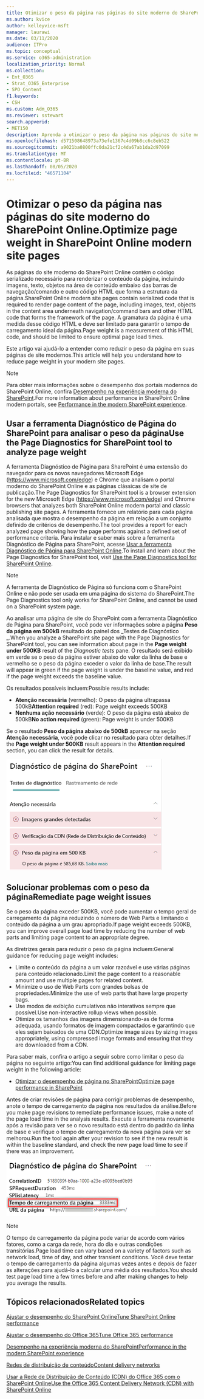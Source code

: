 ```yaml
---
title: Otimizar o peso da página nas páginas do site moderno do SharePoint Online.
ms.author: kvice
author: kelleyvice-msft
manager: laurawi
ms.date: 03/11/2020
audience: ITPro
ms.topic: conceptual
ms.service: o365-administration
localization_priority: Normal
ms.collection:
- Ent_O365
- Strat_O365_Enterprise
- SPO_Content
f1.keywords:
- CSH
ms.custom: Adm_O365
ms.reviewer: sstewart
search.appverid:
- MET150
description: Aprenda a otimizar o peso da página nas páginas do site moderno do SharePoint Online.
ms.openlocfilehash: d571508648973a73efe1367c4d09b8cc6c8eb522
ms.sourcegitcommit: a9021ba0800ffc0da21cf2c4da67ab1da2d97099
ms.translationtype: MT
ms.contentlocale: pt-BR
ms.lasthandoff: 08/05/2020
ms.locfileid: "46571104"
---
```

# <a name="optimize-page-weight-in-sharepoint-online-modern-site-pages"></a><span data-ttu-id="9378b-103">Otimizar o peso da página nas páginas do site moderno do SharePoint Online.</span><span class="sxs-lookup"><span data-stu-id="9378b-103">Optimize page weight in SharePoint Online modern site pages</span></span>

<span data-ttu-id="9378b-104">As páginas do site moderno do SharePoint Online contêm o código serializado necessário para renderizar o conteúdo da página, incluindo imagens, texto, objetos na área de conteúdo embaixo das barras de navegação/comando e outro código HTML que forma a estrutura da página.</span><span class="sxs-lookup"><span data-stu-id="9378b-104">SharePoint Online modern site pages contain serialized code that is required to render page content of the page, including images, text, objects in the content area underneath navigation/command bars and other HTML code that forms the framework of the page.</span></span> <span data-ttu-id="9378b-105">A gramatura da página é uma medida desse código HTML e deve ser limitado para garantir o tempo de carregamento ideal da página.</span><span class="sxs-lookup"><span data-stu-id="9378b-105">Page weight is a measurement of this HTML code, and should be limited to ensure optimal page load times.</span></span>

<span data-ttu-id="9378b-106">Este artigo vai ajudá-lo a entender como reduzir o peso da página em suas páginas de site modernos.</span><span class="sxs-lookup"><span data-stu-id="9378b-106">This article will help you understand how to reduce page weight in your modern site pages.</span></span>

>[!NOTE]
><span data-ttu-id="9378b-107">Para obter mais informações sobre o desempenho dos portais modernos do SharePoint Online, confira [Desempenho na experiência moderna do SharePoint](https://docs.microsoft.com/sharepoint/modern-experience-performance).</span><span class="sxs-lookup"><span data-stu-id="9378b-107">For more information about performance in SharePoint Online modern portals, see [Performance in the modern SharePoint experience](https://docs.microsoft.com/sharepoint/modern-experience-performance).</span></span>

## <a name="use-the-page-diagnostics-for-sharepoint-tool-to-analyze-page-weight"></a><span data-ttu-id="9378b-108">Usar a ferramenta Diagnóstico de Página do SharePoint para analisar o peso da página</span><span class="sxs-lookup"><span data-stu-id="9378b-108">Use the Page Diagnostics for SharePoint tool to analyze page weight</span></span>

<span data-ttu-id="9378b-109">A ferramenta Diagnóstico de Página para SharePoint é uma extensão do navegador para os novos navegadores Microsoft Edge (https://www.microsoft.com/edge) e Chrome que analisam o portal moderno do SharePoint Online e as páginas clássicas de site de publicação.</span><span class="sxs-lookup"><span data-stu-id="9378b-109">The Page Diagnostics for SharePoint tool is a browser extension for the new Microsoft Edge (https://www.microsoft.com/edge) and Chrome browsers that analyzes both SharePoint Online modern portal and classic publishing site pages.</span></span> <span data-ttu-id="9378b-110">A ferramenta fornece um relatório para cada página analisada que mostra o desempenho da página em relação a um conjunto definido de critérios de desempenho.</span><span class="sxs-lookup"><span data-stu-id="9378b-110">The tool provides a report for each analyzed page showing how the page performs against a defined set of performance criteria.</span></span> <span data-ttu-id="9378b-111">Para instalar e saber mais sobre a ferramenta Diagnóstico de Página para SharePoint, acesse [Usar a ferramenta Diagnóstico de Página para SharePoint Online](page-diagnostics-for-spo.md).</span><span class="sxs-lookup"><span data-stu-id="9378b-111">To install and learn about the Page Diagnostics for SharePoint tool, visit [Use the Page Diagnostics tool for SharePoint Online](page-diagnostics-for-spo.md).</span></span>

>[!NOTE]
><span data-ttu-id="9378b-112">A ferramenta de Diagnóstico de Página só funciona com o SharePoint Online e não pode ser usada em uma página do sistema do SharePoint.</span><span class="sxs-lookup"><span data-stu-id="9378b-112">The Page Diagnostics tool only works for SharePoint Online, and cannot be used on a SharePoint system page.</span></span>

<span data-ttu-id="9378b-113">Ao analisar uma página de site do SharePoint com a ferramenta Diagnóstico de Página para SharePoint, você pode ver informações sobre a página **Peso da página em 500kB** resultado do painel dos _Testes de Diagnóstico _.</span><span class="sxs-lookup"><span data-stu-id="9378b-113">When you analyze a SharePoint site page with the Page Diagnostics for SharePoint tool, you can see information about page in the **Page weight under 500KB** result of the _Diagnostic tests_ pane.</span></span> <span data-ttu-id="9378b-114">O resultado será exibido em verde se o peso da página estiver abaixo do valor da linha de base e vermelho se o peso da página exceder o valor da linha de base.</span><span class="sxs-lookup"><span data-stu-id="9378b-114">The result will appear in green if the page weight is under the baseline value, and red if the page weight exceeds the baseline value.</span></span>

<span data-ttu-id="9378b-115">Os resultados possíveis incluem:</span><span class="sxs-lookup"><span data-stu-id="9378b-115">Possible results include:</span></span>

- <span data-ttu-id="9378b-116">**Atenção necessária** (vermelho): O peso da página ultrapassa 500kB</span><span class="sxs-lookup"><span data-stu-id="9378b-116">**Attention required** (red): Page weight exceeds 500KB</span></span>
- <span data-ttu-id="9378b-117">**Nenhuma ação necessário** (verde): O peso da página está abaixo de 500kB</span><span class="sxs-lookup"><span data-stu-id="9378b-117">**No action required** (green): Page weight is under 500KB</span></span>

<span data-ttu-id="9378b-118">Se o resultado **Peso da página abaixo de 500kB** aparecer na seção **Atenção necessária**, você pode clicar no resultado para obter detalhes.</span><span class="sxs-lookup"><span data-stu-id="9378b-118">If the **Page weight under 500KB** result appears in the **Attention required** section, you can click the result for details.</span></span>

![Solicitações para resultados do SharePoint](media/modern-portal-optimization/pagediag-page-weight.png)

## <a name="remediate-page-weight-issues"></a><span data-ttu-id="9378b-120">Solucionar problemas com o peso da página</span><span class="sxs-lookup"><span data-stu-id="9378b-120">Remediate page weight issues</span></span>

<span data-ttu-id="9378b-121">Se o peso da página exceder 500KB, você pode aumentar o tempo geral de carregamento da página reduzindo o número de Web Parts e limitando o conteúdo da página a um grau apropriado.</span><span class="sxs-lookup"><span data-stu-id="9378b-121">If page weight exceeds 500KB, you can improve overall page load time by reducing the number of web parts and limiting page content to an appropriate degree.</span></span>

<span data-ttu-id="9378b-122">As diretrizes gerais para reduzir o peso da página incluem:</span><span class="sxs-lookup"><span data-stu-id="9378b-122">General guidance for reducing page weight includes:</span></span>

- <span data-ttu-id="9378b-123">Limite o conteúdo da página a um valor razoável e use várias páginas para conteúdo relacionado.</span><span class="sxs-lookup"><span data-stu-id="9378b-123">Limit the page content to a reasonable amount and use multiple pages for related content.</span></span>
- <span data-ttu-id="9378b-124">Minimize o uso de Web Parts com grandes bolsas de propriedades.</span><span class="sxs-lookup"><span data-stu-id="9378b-124">Minimize the use of web parts that have large property bags.</span></span>
- <span data-ttu-id="9378b-125">Use modos de exibição cumulativos não interativos sempre que possível.</span><span class="sxs-lookup"><span data-stu-id="9378b-125">Use non-interactive rollup views when possible.</span></span>
- <span data-ttu-id="9378b-126">Otimize os tamanhos das imagens dimensionando-as de forma adequada, usando formatos de imagem compactados e garantindo que eles sejam baixados de uma CDN.</span><span class="sxs-lookup"><span data-stu-id="9378b-126">Optimize image sizes by sizing images appropriately, using compressed image formats and ensuring that they are downloaded from a CDN.</span></span>

<span data-ttu-id="9378b-127">Para saber mais, confira o artigo a seguir sobre como limitar o peso da página no seguinte artigo:</span><span class="sxs-lookup"><span data-stu-id="9378b-127">You can find additional guidance for limiting page weight in the following article:</span></span>

- [<span data-ttu-id="9378b-128">Otimizar o desempenho de página no SharePoint</span><span class="sxs-lookup"><span data-stu-id="9378b-128">Optimize page performance in SharePoint</span></span>](https://docs.microsoft.com/sharepoint/dev/general-development/optimize-page-performance-in-sharepoint)

<span data-ttu-id="9378b-129">Antes de criar revisões de página para corrigir problemas de desempenho, anote o tempo de carregamento da página nos resultados da análise.</span><span class="sxs-lookup"><span data-stu-id="9378b-129">Before you make page revisions to remediate performance issues, make a note of the page load time in the analysis results.</span></span> <span data-ttu-id="9378b-130">Execute a ferramenta novamente após a revisão para ver se o novo resultado está dentro do padrão da linha de base e verifique o tempo de carregamento da nova página para ver se melhorou.</span><span class="sxs-lookup"><span data-stu-id="9378b-130">Run the tool again after your revision to see if the new result is within the baseline standard, and check the new page load time to see if there was an improvement.</span></span>

![Resultados do tempo de carregamento da página](media/modern-portal-optimization/pagediag-page-load-time.png)

>[!NOTE]
><span data-ttu-id="9378b-132">O tempo de carregamento da página pode variar de acordo com vários fatores, como a carga da rede, hora do dia e outras condições transitórias.</span><span class="sxs-lookup"><span data-stu-id="9378b-132">Page load time can vary based on a variety of factors such as network load, time of day, and other transient conditions.</span></span> <span data-ttu-id="9378b-133">Você deve testar o tempo de carregamento da página algumas vezes antes e depois de fazer as alterações para ajudá-lo a calcular uma média dos resultados.</span><span class="sxs-lookup"><span data-stu-id="9378b-133">You should test page load time a few times before and after making changes to help you average the results.</span></span>

## <a name="related-topics"></a><span data-ttu-id="9378b-134">Tópicos relacionados</span><span class="sxs-lookup"><span data-stu-id="9378b-134">Related topics</span></span>

[<span data-ttu-id="9378b-135">Ajustar o desempenho do SharePoint Online</span><span class="sxs-lookup"><span data-stu-id="9378b-135">Tune SharePoint Online performance</span></span>](tune-sharepoint-online-performance.md)

[<span data-ttu-id="9378b-136">Ajustar o desempenho do Office 365</span><span class="sxs-lookup"><span data-stu-id="9378b-136">Tune Office 365 performance</span></span>](tune-office-365-performance.md)

[<span data-ttu-id="9378b-137">Desempenho na experiência moderna do SharePoint</span><span class="sxs-lookup"><span data-stu-id="9378b-137">Performance in the modern SharePoint experience</span></span>](https://docs.microsoft.com/sharepoint/modern-experience-performance)

[<span data-ttu-id="9378b-138">Redes de distribuição de conteúdo</span><span class="sxs-lookup"><span data-stu-id="9378b-138">Content delivery networks</span></span>](content-delivery-networks.md)

[<span data-ttu-id="9378b-139">Usar a Rede de Distribuição de Conteúdo (CDN) do Office 365 com o SharePoint Online</span><span class="sxs-lookup"><span data-stu-id="9378b-139">Use the Office 365 Content Delivery Network (CDN) with SharePoint Online</span></span>](use-office-365-cdn-with-spo.md)
